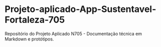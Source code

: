 # Projeto-aplicado-App-Sustentavel-Fortaleza-705
Repositório do Projeto Aplicado N705 - Documentação técnica em Markdown e protótipos.
